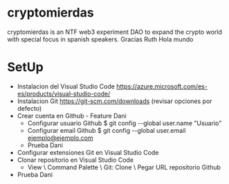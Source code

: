# cryptomierdas
cryptomierdas is an NTF web3 experiment DAO to expand the crypto world with special focus in spanish speakers.
Gracias Ruth
Hola mundo

# SetUp 
- Instalacion del Visual Studio Code https://azure.microsoft.com/es-es/products/visual-studio-code/
- Instalacion Git https://git-scm.com/downloads (revisar opciones por defecto)
- Crear cuenta en Github - Feature Dani
    * Configurar usuario Github  $ git config --global user.name "Usuario"
    * Configurar email Github    $ git config --global user.email ejemplo@ejemplo.com
    * Prueba Dani
- Configurar extensiones Git en Visual Studio Code
- Clonar repositorio en Visual Studio Code
    * View \ Command Palette \ Git: Clone \ Pegar URL repositorio Github
- Prueba Dani
